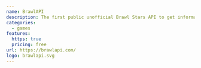 ```yaml
---
name: BrawlAPI
description: The first public unofficial Brawl Stars API to get information about events, brawlers, maps, icons and club logs.
categories:
  - games
features:
  https: true
  pricing: free
url: https://brawlapi.com/
logo: brawlapi.svg
---
```

